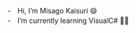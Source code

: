 -　Hi, I’m Misago Kaisuri 😄  
-　I’m currently learning VisualC# 👨‍🎓  

<!---
MisagoKaisuri/MisagoKaisuri is a ✨ special ✨ repository because its `README.md` (this file) appears on your GitHub profile.
You can click the Preview link to take a look at your changes.
--->
